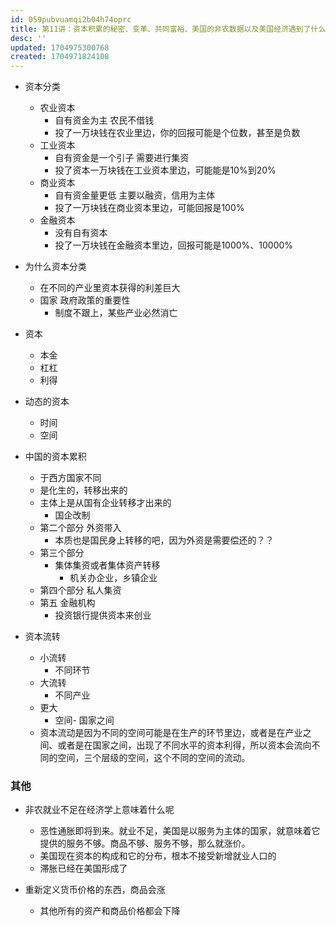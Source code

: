 ```yaml
---
id: 059pubvuamqi2b04h74oprc
title: 第11讲：资本积累的秘密、变革、共同富裕、美国的非农数据以及美国经济遇到了什么
desc: ''
updated: 1704975300768
created: 1704971824108
---
```


- 资本分类

    - 农业资本
        - 自有资金为主 农民不借钱
        - 投了一万块钱在农业里边，你的回报可能是个位数，甚至是负数
    - 工业资本
        - 自有资金是一个引子 需要进行集资
        - 投了资本一万块钱在工业资本里边，可能能是10%到20%
    - 商业资本
        - 自有资金量更低 主要以融资，信用为主体
        - 投了一万块钱在商业资本里边，可能回报是100%
    - 金融资本
        - 没有自有资本 
        - 投了一万块钱在金融资本里边，回报可能是1000%、10000%

- 为什么资本分类
    - 在不同的产业里资本获得的利差巨大
    - 国家 政府政策的重要性
        - 制度不跟上，某些产业必然消亡

- 资本
    - 本金
    - 杠杠
    - 利得

- 动态的资本
    - 时间
    - 空间

- 中国的资本累积
    - 于西方国家不同
    - 是化生的，转移出来的
    - 主体上是从国有企业转移才出来的
        - 国企改制
    - 第二个部分 外资带入
        - 本质也是国民身上转移的吧，因为外资是需要偿还的？？
    - 第三个部分
        - 集体集资或者集体资产转移
            - 机关办企业，乡镇企业
    - 第四个部分 私人集资
    - 第五 金融机构
        - 投资银行提供资本来创业
    
- 资本流转
    - 小流转
        - 不同环节
    - 大流转
        - 不同产业
    - 更大
        - 空间- 国家之间
    - 资本流动是因为不同的空间可能是在生产的环节里边，或者是在产业之间、或者是在国家之间，出现了不同水平的资本利得，所以资本会流向不同的空间，三个层级的空间，这个不同的空间的流动。

### 其他

- 非农就业不足在经济学上意味着什么呢
     - 恶性通胀即将到来。就业不足，美国是以服务为主体的国家，就意味着它提供的服务不够。商品不够、服务不够，那么就涨价。
     - 美国现在资本的构成和它的分布，根本不接受新增就业人口的
     - 滞胀已经在美国形成了

- 重新定义货币价格的东西，商品会涨
    - 其他所有的资产和商品价格都会下降